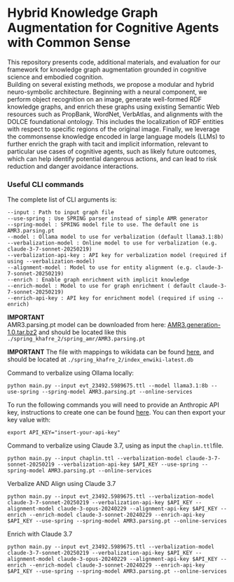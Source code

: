 # Hybrid Knowledge Graph Augmentation for Cognitive Agents with Common Sense
This repository presents code, additional materials, and evaluation for our framework for knowledge graph augmentation grounded in cognitive science and embodied cognition. </br>
Building on several existing methods, we propose a modular and hybrid neuro-symbolic architecture. Beginning with a neural component, we perform object recognition on an image, generate well-formed RDF knowledge graphs, and enrich these graphs using existing Semantic Web resources such as PropBank, WordNet, VerbAtlas, and alignments with the DOLCE foundational ontology. This includes the localization of RDF entities with respect to specific regions of the original image. Finally, we leverage the commonsense knowledge encoded in large language models (LLMs) to further enrich the graph with tacit and implicit information, relevant to particular use cases of cognitive agents, such as likely future outcomes, which can help identify potential dangerous actions, and can lead to risk reduction and danger avoidance interactions.


### Useful CLI commands


The complete list of CLI arguments is:
```
--input : Path to input graph file
--use-spring : Use SPRING parser instead of simple AMR generator
--spring-model : SPRING model file to use. The default one is AMR3.parsing.pt
--model : Ollama model to use for verbalization (default llama3.1:8b)
--verbalization-model : Online model to use for verbalization (e.g. claude-3-7-sonnet-20250219)
--verbalization-api-key : API key for verbalization model (required if using --verbalization-model)
--alignment-model : Model to use for entity alignment (e.g. claude-3-7-sonnet-20250219)
--enrich : Enable graph enrichment with implicit knowledge
--enrich-model : Model to use for graph enrichment ( default claude-3-7-sonnet-20250219)
--enrich-api-key : API key for enrichment model (required if using --enrich)
```





**IMPORTANT** </br>
AMR3.parsing.pt model can be downloaded from here: [AMR3.generation-1.0.tar.bz2](http://nlp.uniroma1.it/AMR/AMR3.generation-1.0.tar.bz2) and should be located like this `./spring_khafre_2/spring_amr/AMR3.parsing.pt`

**IMPORTANT**
The file with mappings to wikidata can be found [here](http://hrilabdemo.ddns.net/index_enwiki-latest.zip), and should be located at `./spring_khafre_2/index_enwiki-latest.db`


Command to verbalize using Ollama locally:
```
python main.py --input evt_23492.5989675.ttl --model llama3.1:8b --use-spring --spring-model AMR3.parsing.pt --online-services
```

To run the following commands you will need to provide an Anthropic API key, instructions to create one can be found [here](https://docs.anthropic.com/en/docs/initial-setup).
You can then export your key value with:
```
export API_KEY="insert-your-api-key"
```

Command to verbalize using Claude 3.7, using as input the `chaplin.ttl`file.
```
python main.py --input chaplin.ttl --verbalization-model claude-3-7-sonnet-20250219 --verbalization-api-key $API_KEY --use-spring --spring-model AMR3.parsing.pt --online-services 
```


Verbalize AND Align using Claude 3.7
```
python main.py --input evt_23492.5989675.ttl --verbalization-model claude-3-7-sonnet-20250219 --verbalization-api-key $API_KEY --alignment-model claude-3-opus-20240229 --alignment-api-key $API_KEY --enrich --enrich-model claude-3-sonnet-20240229 --enrich-api-key $API_KEY --use-spring --spring-model AMR3.parsing.pt --online-services
```

Enrich with Claude 3.7
```
python main.py --input evt_23492.5989675.ttl --verbalization-model claude-3-7-sonnet-20250219 --verbalization-api-key $API_KEY --alignment-model claude-3-opus-20240229 --alignment-api-key $API_KEY --enrich --enrich-model claude-3-sonnet-20240229 --enrich-api-key $API_KEY --use-spring --spring-model AMR3.parsing.pt --online-services
```

